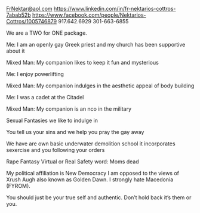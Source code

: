 FrNektar@aol.com
https://www.linkedin.com/in/fr-nektarios-cottros-7abab52b
https://www.facebook.com/people/Nektarios-Cottros/1005746879
917.642.6929
301-663-6855

We are a TWO for ONE package.

Me: I am an openly gay Greek priest and my church has been supportive about it

Mixed Man: My companion likes to keep it fun and mysterious 

Me: I enjoy powerlifting

Mixed Man: My companion indulges in the aesthetic appeal of body building

Me: I was a cadet at the Citadel

Mixed Man: My companion is an nco in the military 

Sexual Fantasies we like to indulge in

You tell us your sins and we help you pray the gay away

We have are own basic underwater demolition school it incorporates sexercise and you following your orders

Rape Fantasy Virtual or Real
Safety word:  Moms dead

My political affiliation is New Democracy I am opposed to the views of Xrush Augh also known as Golden Dawn.  I strongly hate Macedonia (FYROM).

You should just be your true self and authentic. Don’t hold back it’s them or you.
